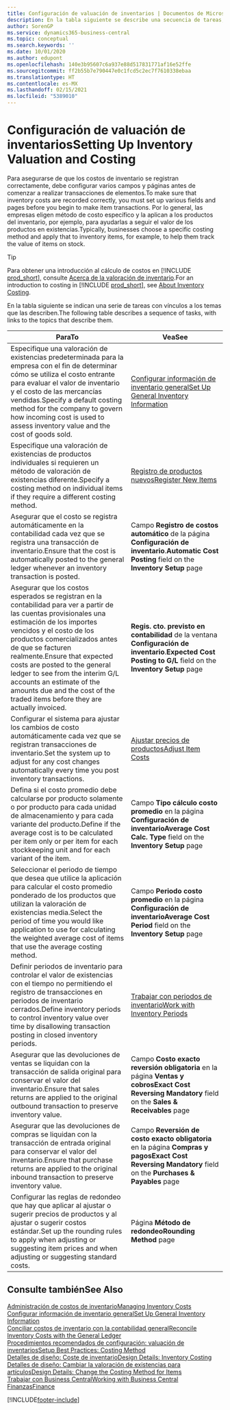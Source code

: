 ```yaml
---
title: Configuración de valuación de inventarios | Documentos de Microsoft
description: En la tabla siguiente se describe una secuencia de tareas, con vínculos a temas que las describen.
author: SorenGP
ms.service: dynamics365-business-central
ms.topic: conceptual
ms.search.keywords: ''
ms.date: 10/01/2020
ms.author: edupont
ms.openlocfilehash: 140e3b95607c6a937e88d517831771af16e52ffe
ms.sourcegitcommit: ff2b55b7e790447e0c1fcd5c2ec7f7610338ebaa
ms.translationtype: HT
ms.contentlocale: es-MX
ms.lasthandoff: 02/15/2021
ms.locfileid: "5389010"
---
```

# <a name="setting-up-inventory-valuation-and-costing"></a><span data-ttu-id="47ce6-103">Configuración de valuación de inventarios</span><span class="sxs-lookup"><span data-stu-id="47ce6-103">Setting Up Inventory Valuation and Costing</span></span>

<span data-ttu-id="47ce6-104">Para asegurarse de que los costos de inventario se registran correctamente, debe configurar varios campos y páginas antes de comenzar a realizar transacciones de elementos.</span><span class="sxs-lookup"><span data-stu-id="47ce6-104">To make sure that inventory costs are recorded correctly, you must set up various fields and pages before you begin to make item transactions.</span></span> <span data-ttu-id="47ce6-105">Por lo general, las empresas eligen método de costo específico y la aplican a los productos del inventario, por ejemplo, para ayudarlas a seguir el valor de los productos en existencias.</span><span class="sxs-lookup"><span data-stu-id="47ce6-105">Typically, businesses choose a specific costing method and apply that to inventory items, for example, to help them track the value of items on stock.</span></span>  

> [!TIP]
> <span data-ttu-id="47ce6-106">Para obtener una introducción al cálculo de costos en [!INCLUDE [prod_short](includes/prod_short.md)], consulte [Acerca de la valoración de inventario](finance-learn-about-costing.md).</span><span class="sxs-lookup"><span data-stu-id="47ce6-106">For an introduction to costing in [!INCLUDE [prod_short](includes/prod_short.md)], see [About Inventory Costing](finance-learn-about-costing.md).</span></span>

<span data-ttu-id="47ce6-107">En la tabla siguiente se indican una serie de tareas con vínculos a los temas que las describen.</span><span class="sxs-lookup"><span data-stu-id="47ce6-107">The following table describes a sequence of tasks, with links to the topics that describe them.</span></span>

|<span data-ttu-id="47ce6-108">**Para**</span><span class="sxs-lookup"><span data-stu-id="47ce6-108">**To**</span></span>|<span data-ttu-id="47ce6-109">**Vea**</span><span class="sxs-lookup"><span data-stu-id="47ce6-109">**See**</span></span>|  
|------------|-------------|
|<span data-ttu-id="47ce6-110">Especifique una valoración de existencias predeterminada para la empresa con el fin de determinar cómo se utiliza el costo entrante para evaluar el valor de inventario y el costo de las mercancías vendidas.</span><span class="sxs-lookup"><span data-stu-id="47ce6-110">Specify a default costing method for the company to govern how incoming cost is used to assess inventory value and the cost of goods sold.</span></span>|[<span data-ttu-id="47ce6-111">Configurar información de inventario general</span><span class="sxs-lookup"><span data-stu-id="47ce6-111">Set Up General Inventory Information</span></span>](inventory-how-setup-general.md)|  
|<span data-ttu-id="47ce6-112">Especifique una valoración de existencias de productos individuales si requieren un método de valoración de existencias diferente.</span><span class="sxs-lookup"><span data-stu-id="47ce6-112">Specify a costing method on individual items if they require a different costing method.</span></span>|[<span data-ttu-id="47ce6-113">Registro de productos nuevos</span><span class="sxs-lookup"><span data-stu-id="47ce6-113">Register New Items</span></span>](inventory-how-register-new-items.md)|  
|<span data-ttu-id="47ce6-114">Asegurar que el costo se registra automáticamente en la contabilidad cada vez que se registra una transacción de inventario.</span><span class="sxs-lookup"><span data-stu-id="47ce6-114">Ensure that the cost is automatically posted to the general ledger whenever an inventory transaction is posted.</span></span>|<span data-ttu-id="47ce6-115">Campo **Registro de costos automático** de la página **Configuración de inventario**.</span><span class="sxs-lookup"><span data-stu-id="47ce6-115">**Automatic Cost Posting** field on the **Inventory Setup** page</span></span>|  
|<span data-ttu-id="47ce6-116">Asegurar que los costos esperados se registran en la contabilidad para ver a partir de las cuentas provisionales una estimación de los importes vencidos y el costo de los productos comercializados antes de que se facturen realmente.</span><span class="sxs-lookup"><span data-stu-id="47ce6-116">Ensure that expected costs are posted to the general ledger to see from the interim G/L accounts an estimate of the amounts due and the cost of the traded items before they are actually invoiced.</span></span>|<span data-ttu-id="47ce6-117">**Regis. cto. previsto en contabilidad** de la ventana **Configuración de inventario**.</span><span class="sxs-lookup"><span data-stu-id="47ce6-117">**Expected Cost Posting to G/L** field on the **Inventory Setup** page</span></span>|  
|<span data-ttu-id="47ce6-118">Configurar el sistema para ajustar los cambios de costo automáticamente cada vez que se registran transacciones de inventario.</span><span class="sxs-lookup"><span data-stu-id="47ce6-118">Set the system up to adjust for any cost changes automatically every time you post inventory transactions.</span></span>|[<span data-ttu-id="47ce6-119">Ajustar precios de productos</span><span class="sxs-lookup"><span data-stu-id="47ce6-119">Adjust Item Costs</span></span>](inventory-how-adjust-item-costs.md)|  
|<span data-ttu-id="47ce6-120">Defina si el costo promedio debe calcularse por producto solamente o por producto para cada unidad de almacenamiento y para cada variante del producto.</span><span class="sxs-lookup"><span data-stu-id="47ce6-120">Define if the average cost is to be calculated per item only or per item for each stockkeeping unit and for each variant of the item.</span></span>|<span data-ttu-id="47ce6-121">Campo **Tipo cálculo costo promedio** en la página **Configuración de inventario**</span><span class="sxs-lookup"><span data-stu-id="47ce6-121">**Average Cost Calc. Type** field on the **Inventory Setup** page</span></span>|  
|<span data-ttu-id="47ce6-122">Seleccionar el periodo de tiempo que desea que utilice la aplicación para calcular el costo promedio ponderado de los productos que utilizan la valoración de existencias media.</span><span class="sxs-lookup"><span data-stu-id="47ce6-122">Select the period of time you would like application to use for calculating the weighted average cost of items that use the average costing method.</span></span>|<span data-ttu-id="47ce6-123">Campo **Periodo costo promedio** en la página **Configuración de inventario**</span><span class="sxs-lookup"><span data-stu-id="47ce6-123">**Average Cost Period** field on the **Inventory Setup** page</span></span>|  
|<span data-ttu-id="47ce6-124">Definir periodos de inventario para controlar el valor de existencias con el tiempo no permitiendo el registro de transacciones en periodos de inventario cerrados.</span><span class="sxs-lookup"><span data-stu-id="47ce6-124">Define inventory periods to control inventory value over time by disallowing transaction posting in closed inventory periods.</span></span>|[<span data-ttu-id="47ce6-125">Trabajar con periodos de inventario</span><span class="sxs-lookup"><span data-stu-id="47ce6-125">Work with Inventory Periods</span></span>](finance-how-to-work-with-inventory-periods.md)|  
|<span data-ttu-id="47ce6-126">Asegurar que las devoluciones de ventas se liquidan con la transacción de salida original para conservar el valor del inventario.</span><span class="sxs-lookup"><span data-stu-id="47ce6-126">Ensure that sales returns are applied to the original outbound transaction to preserve inventory value.</span></span>|<span data-ttu-id="47ce6-127">Campo **Costo exacto reversión obligatoria** en la página **Ventas y cobros**</span><span class="sxs-lookup"><span data-stu-id="47ce6-127">**Exact Cost Reversing Mandatory** field on the **Sales & Receivables** page</span></span>|  
|<span data-ttu-id="47ce6-128">Asegurar que las devoluciones de compras se liquidan con la transacción de entrada original para conservar el valor del inventario.</span><span class="sxs-lookup"><span data-stu-id="47ce6-128">Ensure that purchase returns are applied to the original inbound transaction to preserve inventory value.</span></span>|<span data-ttu-id="47ce6-129">Campo **Reversión de costo exacto obligatoria** en la página **Compras y pagos**</span><span class="sxs-lookup"><span data-stu-id="47ce6-129">**Exact Cost Reversing Mandatory** field on the **Purchases & Payables** page</span></span>|
|<span data-ttu-id="47ce6-130">Configurar las reglas de redondeo que hay que aplicar al ajustar o sugerir precios de productos y al ajustar o sugerir costos estándar.</span><span class="sxs-lookup"><span data-stu-id="47ce6-130">Set up the rounding rules to apply when adjusting or suggesting item prices and when adjusting or suggesting standard costs.</span></span>|<span data-ttu-id="47ce6-131">Página **Método de redondeo**</span><span class="sxs-lookup"><span data-stu-id="47ce6-131">**Rounding Method** page</span></span>|  

## <a name="see-also"></a><span data-ttu-id="47ce6-132">Consulte también</span><span class="sxs-lookup"><span data-stu-id="47ce6-132">See Also</span></span>

[<span data-ttu-id="47ce6-133">Administración de costos de inventario</span><span class="sxs-lookup"><span data-stu-id="47ce6-133">Managing Inventory Costs</span></span>](finance-manage-inventory-costs.md)  
[<span data-ttu-id="47ce6-134">Configurar información de inventario general</span><span class="sxs-lookup"><span data-stu-id="47ce6-134">Set Up General Inventory Information</span></span>](inventory-how-setup-general.md)  
[<span data-ttu-id="47ce6-135">Conciliar costos de inventario con la contabilidad general</span><span class="sxs-lookup"><span data-stu-id="47ce6-135">Reconcile Inventory Costs with the General Ledger</span></span>](finance-how-to-post-inventory-costs-to-the-general-ledger.md)  
[<span data-ttu-id="47ce6-136">Procedimientos recomendados de configuración: valuación de inventarios</span><span class="sxs-lookup"><span data-stu-id="47ce6-136">Setup Best Practices: Costing Method</span></span>](setup-best-practices-costing-method.md)  
[<span data-ttu-id="47ce6-137">Detalles de diseño: Coste de inventario</span><span class="sxs-lookup"><span data-stu-id="47ce6-137">Design Details: Inventory Costing</span></span>](design-details-inventory-costing.md)  
[<span data-ttu-id="47ce6-138">Detalles de diseño: Cambiar la valoración de existencias para artículos</span><span class="sxs-lookup"><span data-stu-id="47ce6-138">Design Details: Change the Costing Method for Items</span></span>](design-details-changing-costing-methods.md)  
[<span data-ttu-id="47ce6-139">Trabajar con Business Central</span><span class="sxs-lookup"><span data-stu-id="47ce6-139">Working with Business Central</span></span>](ui-work-product.md)  
[<span data-ttu-id="47ce6-140">Finanzas</span><span class="sxs-lookup"><span data-stu-id="47ce6-140">Finance</span></span>](finance.md)  


[!INCLUDE[footer-include](includes/footer-banner.md)]